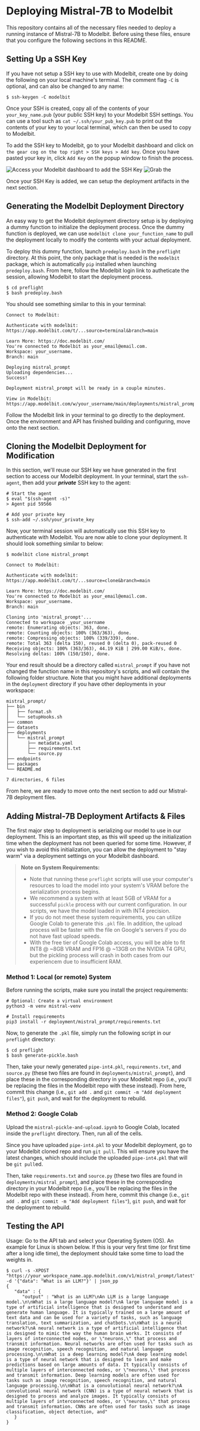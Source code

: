 # Deploying Mistral-7B to Modelbit

This repository contains all of the necessary files needed to deploy a running instance of Mistral-7B to Modelbit. Before using these files, ensure that you configure the following sections in this README.

## Setting Up a SSH Key
If you have not setup a SSH key to use with Modelbit, create one by doing the following on your local machine's terminal. The comment flag `-C` is optional, and can also be changed to any name:
```
$ ssh-keygen -C modelbit
```

Once your SSH is created, copy all of the contents of your `your_key_name.pub` (your public SSH key) to your Modelbit SSH settings. You can use a tool such as `cat ~/.ssh/your_pub_key.pub` to print out the contents of your key to your local terminal, which can then be used to copy to Modelbit.

To add the SSH key to Modelbit, go to your Modelbit dashboard and click on `the gear cog on the top right > SSH keys > Add key`. Once you have pasted your key in, click `Add Key` on the popup window to finish the process.

![Access your Modelbit dashboard to add the SSH Key](assets/add-ssh-key.jpg)
![Grab the ](assets/ssh-key-popup.jpg)

Once your SSH Key is added, we can setup the deployment artifacts in the next section.

## Generating the Modelbit Deployment Directory
An easy way to get the Modelbit deployment directory setup is by deploying a dummy function to initialize the deployment process. Once the dummy function is deployed, we can use `modelbit clone your_function_name` to pull the deployment locally to modify the contents with your actual deployment.

To deploy this dummy function, launch `predeploy.bash` in the `preflight` directory. At this point, the only package that is needed is the `modelbit` package, which is automatically `pip` installed when launching `predeploy.bash`. From here, follow the Modelbit login link to autheticate the session, allowing Modelbit to start the deployment process.
```Shell
$ cd preflight
$ bash predeploy.bash
```

You should see something similar to this in your terminal:
```
Connect to Modelbit:

Authenticate with modelbit: https://app.modelbit.com/t/...source=terminal&branch=main

Learn More: https://doc.modelbit.com/
You're connected to Modelbit as your_email@email.com.
Workspace: your_username.
Branch: main

Deploying mistral_prompt
Uploading dependencies...
Success!

Deployment mistral_prompt will be ready in a couple minutes.

View in Modelbit: https://app.modelbit.com/w/your_username/main/deployments/mistral_prompt/apis
```

Follow the Modelbit link in your terminal to go directly to the deployment. Once the environment and API has finished building and configuring, move onto the next section.

## Cloning the Modelbit Deployment for Modification
In this section, we'll reuse our SSH key we have generated in the first section to access our Modelbit deployment. In your terminal, start the `ssh-agent`, then add your ***private*** SSH key to the agent:
```Shell
# Start the agent
$ eval "$(ssh-agent -s)"
> Agent pid 59566

# Add your private key
$ ssh-add ~/.ssh/your_private_key
```

Now, your terminal session will automatically use this SSH key to authenticate with Modelbit. You are now able to clone your deployment. It should look something similar to below:
```Shell
$ modelbit clone mistral_prompt

Connect to Modelbit:

Authenticate with modelbit: https://app.modelbit.com/t/...source=clone&branch=main

Learn More: https://doc.modelbit.com/
You're connected to Modelbit as your_email@email.com.
Workspace: your_username.
Branch: main

Cloning into 'mistral_prompt'...
Connected to workspace _your_username
remote: Enumerating objects: 363, done.
remote: Counting objects: 100% (363/363), done.
remote: Compressing objects: 100% (339/339), done.
remote: Total 363 (delta 150), reused 0 (delta 0), pack-reused 0
Receiving objects: 100% (363/363), 44.19 KiB | 299.00 KiB/s, done.
Resolving deltas: 100% (150/150), done.
```

Your end result should be a directory called `mistral_prompt` if you have not changed the function name in this repository's scripts, and will contain the following folder structure. Note that you might have additional deployments in the `deployment` directory if you have other deployments in your workspace:
```Shell
mistral_prompt/
├── bin
│   ├── format.sh
│   └── setupHooks.sh
├── common
├── datasets
├── deployments
│   └── mistral_prompt
│       ├── metadata.yaml
│       ├── requirements.txt
│       └── source.py
├── endpoints
├── packages
└── README.md

7 directories, 6 files
```

From here, we are ready to move onto the next section to add our Mistral-7B deployment files.

## Adding Mistral-7B Deployment Artifacts & Files
The first major step to deployment is serializing our model to use in our deployment. This is an important step, as this will speed up the initialization time when the deployment has not been queried for some time. However, if you wish to avoid this initialization, you can allow the deployment to "stay warm" via a deployment settings on your Modelbit dashboard.

> **Note on System Requirements:**
> * Note that running these `preflight` scripts will use your computer's resources to load the model into your system's VRAM before the serialization process begins.
> * We recommend a system with at least 5GB of VRAM for a successful `pickle` process with our current configuration. In our scripts, we have the model loaded in with INT4 precision.
> * If you do not meet these system requirements, you can utilize Google Colab to generate this `.pkl` file. In addition, the upload process will be faster with the file on Google's servers if you do not have fast upload speeds.
> * With the free tier of Google Colab access, you will be able to fit INT8 @ ~8GB VRAM and FP16 @ ~13GB on the NVIDIA T4 GPU, but the pickling process will crash in both cases from our experiencem due to insufficient RAM.

### Method 1: Local (or remote) System
Before running the scripts, make sure you install the project requirements:
```Shell
# Optional: Create a virtual environment
python3 -m venv mistral-venv

# Install requirements
pip3 install -r deployment/mistral_prompt/requirements.txt
```
Now, to generate the `.pkl` file, simply run the following script in our `preflight` directory:
```Shell
$ cd preflight
$ bash generate-pickle.bash
```
Then, take your newly generated `pipe-int4.pkl`, `requirements.txt`, and `source.py` (these two files are found in `deployments/mistral_prompt`), and place these in the corresponding directory in your Modelbit repo (i.e., you'll be replacing the files in the Modelbit repo with these instead). From here, commit this change (i.e., `git add .` and `git commit -m "Add deployment files"`), `git push`, and wait for the deployment to rebuild.

### Method 2: Google Colab
Upload the `mistral-pickle-and-upload.ipynb` to Google Colab, located inside the `preflight` directory. Then, run all of the cells.

Since you have uploaded `pipe-int4.pkl` to your Modelbit deployment, go to your Modelbit cloned repo and run `git pull`. This will ensure you have the latest changes, which should include the uploaded `pipe-int4.pkl` that will be `git pull`ed.

Then, take `requirements.txt` and `source.py` (these two files are found in `deployments/mistral_prompt`), and place these in the corresponding directory in your Modelbit repo (i.e., you'll be replacing the files in the Modelbit repo with these instead). From here, commit this change (i.e., `git add .` and `git commit -m "Add deployment files"`), `git push`, and wait for the deployment to rebuild.

## Testing the API
Usage: Go to the API tab and select your Operating System (OS). An example for Linux is shown below. If this is your very first time (or first time after a long idle time), the deployment should take some time to load the weights in.

``` Shell
$ curl -s -XPOST "https://your_workspace_name.app.modelbit.com/v1/mistral_prompt/latest" -d '{"data": "What is an LLM?"}' | json_pp
{
   "data" : {
      "output" : "What is an LLM?\nAn LLM is a large language model.\n\nWhat is a large language model?\nA large language model is a type of artificial intelligence that is designed to understand and generate human language. It is typically trained on a large amount of text data and can be used for a variety of tasks, such as language translation, text summarization, and chatbots.\n\nWhat is a neural network?\nA neural network is a type of artificial intelligence that is designed to mimic the way the human brain works. It consists of layers of interconnected nodes, or \"neurons,\" that process and transmit information. Neural networks are often used for tasks such as image recognition, speech recognition, and natural language processing.\n\nWhat is a deep learning model?\nA deep learning model is a type of neural network that is designed to learn and make predictions based on large amounts of data. It typically consists of multiple layers of interconnected nodes, or \"neurons,\" that process and transmit information. Deep learning models are often used for tasks such as image recognition, speech recognition, and natural language processing.\n\nWhat is a convolutional neural network?\nA convolutional neural network (CNN) is a type of neural network that is designed to process and analyze images. It typically consists of multiple layers of interconnected nodes, or \"neurons,\" that process and transmit information. CNNs are often used for tasks such as image classification, object detection, and"
   }
}
```
